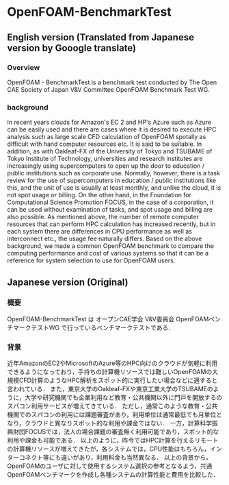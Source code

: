 # OpenFOAM-BenchmarkTest

## English version (Translated from Japanese version by Gooogle translate)

### Overview

OpenFOAM - BenchmarkTest is a benchmark test conducted by The Open CAE Society of Japan V&V Committee OpenFOAM Benchmark Test WG.

### background

In recent years clouds for Amazon's EC 2 and HP's Azure such as Azure can be easily used and there are cases where it is desired to execute HPC analysis such as large scale CFD calculation of OpenFOAM spotally as difficult with hand computer resources etc. It is said to be suitable. In addition, as with Oakleaf-FX of the University of Tokyo and TSUBAME of Tokyo Institute of Technology, universities and research institutes are increasingly using supercomputers to open up the door to education / public institutions such as corporate use. Normally, however, there is a task review for the use of supercomputers in education / public institutions like this, and the unit of use is usually at least monthly, and unlike the cloud, it is not spot usage or billing. On the other hand, in the Foundation for Computational Science Promotion FOCUS, in the case of a corporation, it can be used without examination of tasks, and spot usage and billing are also possible. As mentioned above, the number of remote computer resources that can perform HPC calculation has increased recently, but in each system there are differences in CPU performance as well as interconnect etc., the usage fee naturally differs. Based on the above background, we made a common OpenFOAM benchmark to compare the computing performance and cost of various systems so that it can be a reference for system selection to use for OpenFOAM users.

## Japanese version (Original)

### 概要

OpenFOAM-BenchmarkTest は オープンCAE学会 V&V委員会 OpenFOAMベンチマークテストWG で行っているベンチマークテストである．

### 背景

近年AmazonのEC2やMicrosoftのAzure等のHPC向けのクラウドが気軽に利用できるようになっており，手持ちの計算機リソースでは難しいOpenFOAMの大規模CFD計算のようなHPC解析をスポット的に実行したい場合などに適すると言われている．
また，東京大学のOakleaf-FXや東京工業大学のTSUBAMEのように，大学や研究機関でも企業利用など教育・公共機関以外に門戸を開放するのスパコン利用サービスが増えてきている．
ただし，通常このような教育・公共機関でのスパコンの利用には課題審査があり，利用単位は通常最低でも月単位となり，クラウドと異なりスポット的な利用や課金ではない．
一方，計算科学振興財団FOCUSでは，法人の場合課題の審査無く利用可能であり，スポット的な利用や課金も可能である．
以上のように，昨今ではHPC計算を行えるリモートの計算機リソースが増えてきたが，各システムでは，CPU性能はもちろん，インターコネクト等にも違いがあり，利用料金も当然異なる．
以上の背景から，OpenFOAMのユーザに対して使用するシステム選択の参考となるよう，共通OpenFOAMベンチマークを作成し各種システムの計算性能と費用を比較した．
